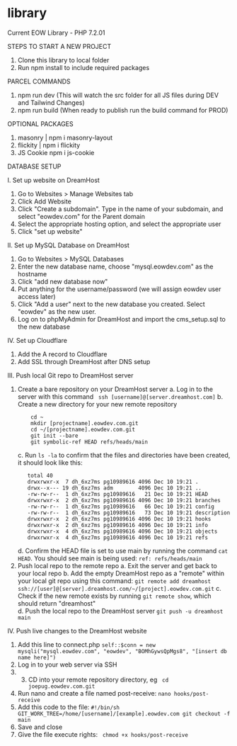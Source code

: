 # library

Current EOW Library - PHP 7.2.01

STEPS TO START A NEW PROJECT

1. Clone this library to local folder
2. Run npm install to include required packages

PARCEL COMMANDS

1. npm run dev (This will watch the src folder for all JS files during DEV and Tailwind Changes)
2. npm run build (When ready to publish run the build command for PROD)

OPTIONAL PACKAGES

1. masonry | npm i masonry-layout
2. flickity | npm i flickity
3. JS Cookie npm i js-cookie

DATABASE SETUP

I. Set up website on DreamHost 
   1. Go to Websites > Manage Websites tab 
   2. Click Add Website
   3. Click "Create a subdomain". Type in the name of your subdomain, and select "eowdev.com" for the Parent domain
   4. Select the appropriate hosting option, and select the appropriate user
   5. Click "set up website"

II. Set up MySQL Database on DreamHost 
   1. Go to Websites > MySQL Databases
   2. Enter the new database name, choose "mysql.eowdev.com" as the hostname
   3. Click "add new database now"
   4. Put anything for the username/password (we will assign eowdev user access later)
   5. Click "Add a user" next to the new database you created. Select "eowdev" as the new user.
   6. Log on to phpMyAdmin for DreamHost and import the cms_setup.sql to the new database

IV. Set up Cloudflare 
   1. Add the A record to Cloudflare
   2. Add SSL through DreamHost after DNS setup

III. Push local Git repo to DreamHost server
   1. Create a bare repository on your DreamHost server
      a. Log in to the server with this command
      ` ssh [username]@[server.dreamhost.com]`
      b. Create a new directory for your new remote repository
      ```
          cd ~
          mkdir [projectname].eowdev.com.git
          cd ~/[projectname].eowdev.com.git
          git init --bare
          git symbolic-ref HEAD refs/heads/main
      ```
      c. Run `ls -la` to confirm that the files and directories have been created, it should look like this:
      ```
         total 40
         drwxrwxr-x  7 dh_6xz7ms pg10989616 4096 Dec 10 19:21 .
         drwx--x--- 19 dh_6xz7ms adm        4096 Dec 10 19:21 ..
         -rw-rw-r--  1 dh_6xz7ms pg10989616   21 Dec 10 19:21 HEAD
         drwxrwxr-x  2 dh_6xz7ms pg10989616 4096 Dec 10 19:21 branches
         -rw-rw-r--  1 dh_6xz7ms pg10989616   66 Dec 10 19:21 config
         -rw-rw-r--  1 dh_6xz7ms pg10989616   73 Dec 10 19:21 description
         drwxrwxr-x  2 dh_6xz7ms pg10989616 4096 Dec 10 19:21 hooks
         drwxrwxr-x  2 dh_6xz7ms pg10989616 4096 Dec 10 19:21 info
         drwxrwxr-x  4 dh_6xz7ms pg10989616 4096 Dec 10 19:21 objects
         drwxrwxr-x  4 dh_6xz7ms pg10989616 4096 Dec 10 19:21 refs
      ```
      d. Confirm the HEAD file is set to use main by running the command `cat HEAD`. You should see main is being used:
      `ref: refs/heads/main`
   2. Push local repo to the remote repo
      a. Exit the server and get back to your local repo
      b. Add the empty DreamHost repo as a "remote" within your local git repo using this command:
      `git remote add dreamhost ssh://[user]@[server].dreamhost.com/~/[project].eowdev.com.git`
      c. Check if the new remote exists by running `git remote show`, which should return "dreamhost"  
      d. Push the local repo to the DreamHost server
      `git push -u dreamhost main `

IV. Push live changes to the DreamHost website 
   1. Add this line to connect.php 
   `self::$conn = new mysqli("mysql.eowdev.com", "eowdev", "BOMhGywsQpMgs8", "[insert db name here]")` 
   2. Log in to your web server via SSH
   3. 3. CD into your remote repository directory, eg ` cd joepug.eowdev.com.git`  
   4. Run nano and create a file named post-receive:
   `nano hooks/post-receive`  
   5. Add this code to the file:
   `
   #!/bin/sh
   GIT_WORK_TREE=/home/[username]/[example].eowdev.com git checkout -f main
   `
   6. Save and close
   7. Give the file execute rights:
      ` chmod +x hooks/post-receive`
